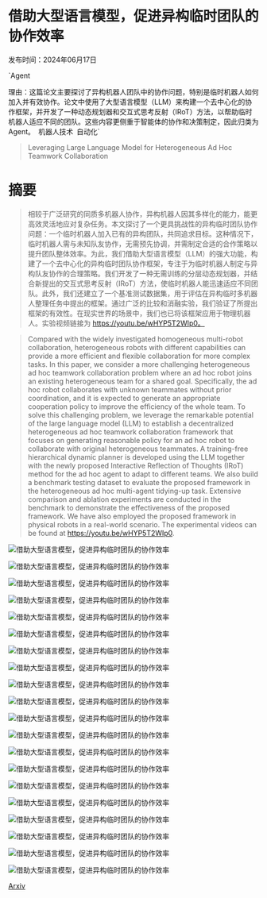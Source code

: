 # 借助大型语言模型，促进异构临时团队的协作效率

发布时间：2024年06月17日

`Agent

理由：这篇论文主要探讨了异构机器人团队中的协作问题，特别是临时机器人如何加入并有效协作。论文中使用了大型语言模型（LLM）来构建一个去中心化的协作框架，并开发了一种动态规划器和交互式思考反射（IRoT）方法，以帮助临时机器人适应不同的团队。这些内容更侧重于智能体的协作和决策制定，因此归类为Agent。` `机器人技术` `自动化`

> Leveraging Large Language Model for Heterogeneous Ad Hoc Teamwork Collaboration

# 摘要

> 相较于广泛研究的同质多机器人协作，异构机器人因其多样化的能力，能更高效灵活地应对复杂任务。本文探讨了一个更具挑战性的异构临时团队协作问题：一个临时机器人加入已有的异构团队，共同追求目标。这种情况下，临时机器人需与未知队友协作，无需预先协调，并需制定合适的合作策略以提升团队整体效率。为此，我们借助大型语言模型（LLM）的强大功能，构建了一个去中心化的异构临时团队协作框架，专注于为临时机器人制定与异构队友协作的合理策略。我们开发了一种无需训练的分层动态规划器，并结合新提出的交互式思考反射（IRoT）方法，使临时机器人能迅速适应不同团队。此外，我们还建立了一个基准测试数据集，用于评估在异构临时多机器人整理任务中提出的框架。通过广泛的比较和消融实验，我们验证了所提出框架的有效性。在现实世界的场景中，我们也已将该框架应用于物理机器人。实验视频链接为 https://youtu.be/wHYP5T2WIp0。

> Compared with the widely investigated homogeneous multi-robot collaboration, heterogeneous robots with different capabilities can provide a more efficient and flexible collaboration for more complex tasks. In this paper, we consider a more challenging heterogeneous ad hoc teamwork collaboration problem where an ad hoc robot joins an existing heterogeneous team for a shared goal. Specifically, the ad hoc robot collaborates with unknown teammates without prior coordination, and it is expected to generate an appropriate cooperation policy to improve the efficiency of the whole team. To solve this challenging problem, we leverage the remarkable potential of the large language model (LLM) to establish a decentralized heterogeneous ad hoc teamwork collaboration framework that focuses on generating reasonable policy for an ad hoc robot to collaborate with original heterogeneous teammates. A training-free hierarchical dynamic planner is developed using the LLM together with the newly proposed Interactive Reflection of Thoughts (IRoT) method for the ad hoc agent to adapt to different teams. We also build a benchmark testing dataset to evaluate the proposed framework in the heterogeneous ad hoc multi-agent tidying-up task. Extensive comparison and ablation experiments are conducted in the benchmark to demonstrate the effectiveness of the proposed framework. We have also employed the proposed framework in physical robots in a real-world scenario. The experimental videos can be found at https://youtu.be/wHYP5T2WIp0.

![借助大型语言模型，促进异构临时团队的协作效率](../../../paper_images/2406.12224/adhoc.jpg)

![借助大型语言模型，促进异构临时团队的协作效率](../../../paper_images/2406.12224/overall_framework_new.png)

![借助大型语言模型，促进异构临时团队的协作效率](../../../paper_images/2406.12224/comm_new.png)

![借助大型语言模型，促进异构临时团队的协作效率](../../../paper_images/2406.12224/IRoT_llm.png)

![借助大型语言模型，促进异构临时团队的协作效率](../../../paper_images/2406.12224/SubtaskPrompt.png)

![借助大型语言模型，促进异构临时团队的协作效率](../../../paper_images/2406.12224/SubskillPrompt.png)

![借助大型语言模型，促进异构临时团队的协作效率](../../../paper_images/2406.12224/dataset.png)

![借助大型语言模型，促进异构临时团队的协作效率](../../../paper_images/2406.12224/suc_llm_new.png)

![借助大型语言模型，促进异构临时团队的协作效率](../../../paper_images/2406.12224/different_room_1.png)

![借助大型语言模型，促进异构临时团队的协作效率](../../../paper_images/2406.12224/suc_adhoc_abi_new.png)

![借助大型语言模型，促进异构临时团队的协作效率](../../../paper_images/2406.12224/Sim1.png)

![借助大型语言模型，促进异构临时团队的协作效率](../../../paper_images/2406.12224/real_new.png)

![借助大型语言模型，促进异构临时团队的协作效率](../../../paper_images/2406.12224/Rooms.png)

![借助大型语言模型，促进异构临时团队的协作效率](../../../paper_images/2406.12224/PhysicalFlowchart_compress.png)

![借助大型语言模型，促进异构临时团队的协作效率](../../../paper_images/2406.12224/PhysicalValidation_compress.png)

![借助大型语言模型，促进异构临时团队的协作效率](../../../paper_images/2406.12224/subtask_output_new.png)

![借助大型语言模型，促进异构临时团队的协作效率](../../../paper_images/2406.12224/subskill_output_new.png)

![借助大型语言模型，促进异构临时团队的协作效率](../../../paper_images/2406.12224/sim_room.png)

![借助大型语言模型，促进异构临时团队的协作效率](../../../paper_images/2406.12224/Physical_medium.png)

![借助大型语言模型，促进异构临时团队的协作效率](../../../paper_images/2406.12224/fail_sample.png)

[Arxiv](https://arxiv.org/abs/2406.12224)